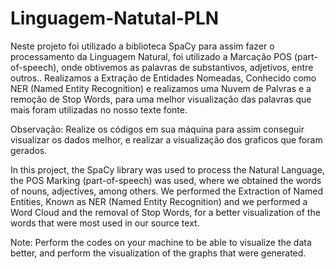# Linguagem-Natutal-PLN
Neste projeto foi utilizado a biblioteca SpaCy para assim fazer o processamento da Linguagem Natural, foi utilizado a Marcação POS (part-of-speech), onde obtivemos as palavras de substantivos, adjetivos, entre outros.. Realizamos a Extração de Entidades Nomeadas, Conhecido como NER (Named Entity Recognition) e realizamos uma Nuvem de Palvras e a remoção de Stop Words, para uma melhor visualização das palavras que mais foram utilizadas no nosso texte fonte.

Observação: Realize os códigos em sua máquina para assim conseguir visualizar os dados melhor, e realizar a visualização dos graficos que foram gerados.

In this project, the SpaCy library was used to process the Natural Language, the POS Marking (part-of-speech) was used, where we obtained the words of nouns, adjectives, among others. We performed the Extraction of Named Entities, Known as NER (Named Entity Recognition) and we performed a Word Cloud and the removal of Stop Words, for a better visualization of the words that were most used in our source text.

Note: Perform the codes on your machine to be able to visualize the data better, and perform the visualization of the graphs that were generated.
